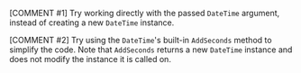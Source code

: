 [COMMENT #1]
Try working directly with the passed `DateTime` argument, instead of creating a new `DateTime` instance.

[COMMENT #2]
Try using the `DateTime`'s built-in `AddSeconds` method to simplify the code. Note that `AddSeconds` returns a new `DateTime` instance and does not modify the instance it is called on.
